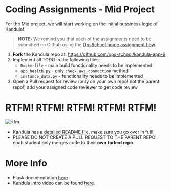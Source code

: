 # Coding Assignments - Mid Project
For the Mid project, we will start working on the initial bussiness logic of Kandula!

>**NOTE:** We remind you that each of the assignments need to be submitted on Github using the [OpsSchool home assignment flow](https://github.com/ops-school/docs/blob/main/home-assignments-submission-guide.md).

1. **Fork** the Kandula repo at: https://github.com/ops-school/kandula-app-9
2. Implement all TODO in the following files:
   * `Dockerfile` - main build functionality needs to be implemented
   * `app_health.py`  - only `check_aws_connection` method
   * `instance_data.py`  - functionality needs to be implemented
3. Open a Pull request for review (only on your own repo! not the parent repo!) add your assigned code reviewer to get code review. 


# RTFM! RTFM! RTFM! RTFM! RTFM!
![rtfm](https://media.giphy.com/media/vzO0Vc8b2VBLi/giphy.gif)

* Kandula has a [detailed README file](https://github.com/ops-school/kandula-app-9). make sure you go over in full!
* PLEASE DO NOT CREATE A PULL REQUEST TO THE PARENT REPO! each student only merges code to their **own forked repo**. 

# More Info

* Flask documentation [here](https://flask.palletsprojects.com)
* Kandula intro video can be found [here](https://drive.google.com/file/d/130FJG422J3M5OuEi84byE9VBU_wDUy0S/view?usp=sharing).
